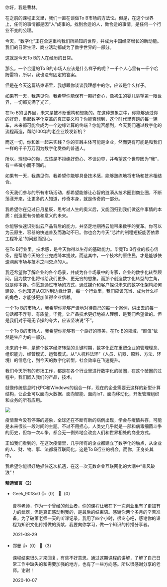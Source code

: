 你好，我是曹林。

在之前的课程正文里，我们一直在谈做To B市场的方法论。但是，在这个世界上，任何的事情都是因“人”成事的。找到合适的人，做合适的事情，是任何一个行业不变的公理。

今天，“数字化”正在全速重构我们所熟知的世界，并成为中国经济增长的新动能。我们的日常生活、商业活动都成为了数字世界的一部分。

这就是今天To B的人在经历的日常。

那么，一个合适的To B的市场人应该是什么样子的呢？一千个人心里有一千个哈姆雷特，所以，我也没有固定的答案。

但是在今天这篇结束语里，我想跟你谈谈我理想中的你，应该是什么样子。

如果有一天，我遇见你，我希望你能保有一颗好奇心，像初生的婴儿眺望第一眼世界，一切都充满了光芒。

在To B的世界里，未来是被不断重构和想象的。在这种想象之中，你能够通过你的好奇，串起数字化变革的真正要义吗？你能否想到，这个时代里奔跑的每一辆车，未来都可能会成为一个边缘计算的终端？你能否想到，今天我们通过数字化的流程再造，帮助100年的老企业焕发新机？

而这一切，你和谁一起来实践？你的实践主体可能是企业，然而更有可能是和我们一样的千千万万因为数字化受益的普通人。

所以，理想中的你，应该是不拒绝好奇心、不谈边界，并希望这个世界因为“我”，有一些微小而不同的。

如果有一天，我遇见你，我希望你能够具备技术感，能够熟练地将市场和技术相结合。

今天我们参与的所有市场活动，都希望能够让心智的涟漪从技术圈到商业圈，不断荡漾开来，让更多的人知道，传奇本身，就是传奇的一部分。

我希望你在见过日月星辰，思考过人生的奥义后，又能回归到我们做这件事情的本质：创造更有价值和意义的未来。

你能够快速识别出云产品背后的能力，并坚定地期待云能带来数字的变革。你可以为云原生、容器的快速普及而激动不已。你也会为今天“芯片的制程短板能否依靠工程补足”的问题而担心。

在To B行业里，技术感，是今天你得以生存的基础能力。毕竟To B行业的核心信条，是帮助今天的企业完成降本提效。而这其中，一个技术的原住民，才是能够快速洞察市场与技术之间交点的人。

我还希望你了解企业的各个场景，并成为各个场景中的专家，企业的数字化转型顾问。因为数字化将带给我们更多、更无穷的想象。而那个创造数字化转型的主角，就是你本身。你愿意通过市场的方式，通过媒介和客户探讨未来的数字化架构如何建设。你也知道从CDN到边缘计算，每一个行业里，我们应该充当、成为什么样的角色，才能够更加值得企业信赖。

一个To B的市场人，我希望你能够严谨地对待自己的每一个案例，讲出去的每一句话都不浮夸、有质量。毕竟，让产品技术更好地被人理解，是我们希望做的。但是我们对于毫无节操的夸大，应该坚决说“不”。

一个To B的市场人，我希望你能够有一个良好的审美，在To B的领域，“颜值”依然是生产力的一部分。

未来的十年，是整个数字经济转型的关键时期，数字化正在重塑企业的管理理念、组织能力、经营模式、运营模式。从“人机料法环”（人员、机器、原料、方法、环境）的信息化，到今天的数字化转型，社会效率在飞速提升。

我们今天所有的市场工作，都是在各个行业里进行数字化的破圈，在这个破圈的过程中，我们嵌入我们的产品，技术。

就像传统信息时代PC和Windows的组合一样，现在的企业需要云这样的新型计算结构，让企业可以面向大数据、面向智能、面向IoT、面向移动化，开发管理组织和业务的所有应用。

[![](https://static001.geekbang.org/resource/image/c6/88/c692c5c3d55d21e45e8187a6fee2e588.jpg?wh=1142%2A801)](https://jinshuju.net/f/dtPSMz)

疫情至今没有停滞的迹象，全球还在不断有新的病例出现，学会与疫情共存，可能是未来很长一段时间的主题。不过不用担心，人类史几乎就是一部和病毒细菌斗争的历史，但每一次斗争，都会无一例外地会改变人们和世界相处的商业方式。

正如我们看到的，在这次疫情里，几乎所有的企业都建立了数字化的触点，从企业的人、财、物、事、法都将互联网化，这是To B行业的机会，而你，正身处其中。

我希望你能很好地抓住这次机遇，在这一次无数企业互联网化的大潮中“乘风破浪”！
<div><strong>精选留言（2）</strong></div><ul>
<li><span>Geek_90f8c0</span> 👍（0） 💬（0）<p>曹林老师，作为一个曾经的创业者，你的课程让我在下一次创业里有了更加有力的武器，但是真正感动到我的，是最后的结束语。感谢你两个多月的辛苦准备，为了破萧老师一天的听课记录，我用了四个小时，很专心吧，感谢你的课程为知识文化传播做的贡献，我要向你学习，做一个知识的传播分享者。</p>2021-08-29</li><br/><li><span>郑曼</span> 👍（0） 💬（3）<p>课程结束很久才来回复，有些不好意思。通过这期课程的讲解，了解了自己日常工作中缺失的和需要加强的地方，也有了一些方向感。所以很感谢分享的老师。谢谢！</p>2020-10-07</li><br/>
</ul>